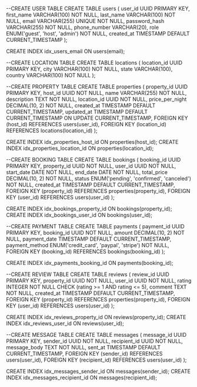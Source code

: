 --CREATE USER TABLE
CREATE TABLE users (
    user_id UUID PRIMARY KEY,
    first_name VARCHAR(100) NOT NULL,
    last_name VARCHAR(100) NOT NULL,
    email VARCHAR(255) UNIQUE NOT NULL,
    password_hash VARCHAR(255) NOT NULL,
    phone_number VARCHAR(20),
    role ENUM('guest', 'host', 'admin') NOT NULL,
    created_at TIMESTAMP DEFAULT CURRENT_TIMESTAMP
);

CREATE INDEX idx_users_email ON users(email);

--CREATE LOCATION TABLE
CREATE TABLE locations (
    location_id UUID PRIMARY KEY,
    city VARCHAR(100) NOT NULL,
    state VARCHAR(100),
    country VARCHAR(100) NOT NULL
);


--CREATE PROPERTY TABLE
CREATE TABLE properties (
    property_id UUID PRIMARY KEY,
    host_id UUID NOT NULL,
    name VARCHAR(255) NOT NULL,
    description TEXT NOT NULL,
    location_id UUID NOT NULL,
    price_per_night DECIMAL(10, 2) NOT NULL,
    created_at TIMESTAMP DEFAULT CURRENT_TIMESTAMP,
    updated_at TIMESTAMP DEFAULT CURRENT_TIMESTAMP ON UPDATE CURRENT_TIMESTAMP,
    FOREIGN KEY (host_id) REFERENCES users(user_id),
    FOREIGN KEY (location_id) REFERENCES locations(location_id)
);

CREATE INDEX idx_properties_host_id ON properties(host_id);
CREATE INDEX idx_properties_location_id ON properties(location_id);


--CREATE BOOKING TABLE
CREATE TABLE bookings (
    booking_id UUID PRIMARY KEY,
    property_id UUID NOT NULL,
    user_id UUID NOT NULL,
    start_date DATE NOT NULL,
    end_date DATE NOT NULL,
    total_price DECIMAL(10, 2) NOT NULL,
    status ENUM('pending', 'confirmed', 'canceled') NOT NULL,
    created_at TIMESTAMP DEFAULT CURRENT_TIMESTAMP,
    FOREIGN KEY (property_id) REFERENCES properties(property_id),
    FOREIGN KEY (user_id) REFERENCES users(user_id)
);

CREATE INDEX idx_bookings_property_id ON bookings(property_id);
CREATE INDEX idx_bookings_user_id ON bookings(user_id);

--CREATE PAYMENT TABLE
CREATE TABLE payments (
    payment_id UUID PRIMARY KEY,
    booking_id UUID NOT NULL,
    amount DECIMAL(10, 2) NOT NULL,
    payment_date TIMESTAMP DEFAULT CURRENT_TIMESTAMP,
    payment_method ENUM('credit_card', 'paypal', 'stripe') NOT NULL,
    FOREIGN KEY (booking_id) REFERENCES bookings(booking_id)
);

CREATE INDEX idx_payments_booking_id ON payments(booking_id);


--CREATE REVIEW TABLE
CREATE TABLE reviews (
    review_id UUID PRIMARY KEY,
    property_id UUID NOT NULL,
    user_id UUID NOT NULL,
    rating INTEGER NOT NULL CHECK (rating >= 1 AND rating <= 5),
    comment TEXT NOT NULL,
    created_at TIMESTAMP DEFAULT CURRENT_TIMESTAMP,
    FOREIGN KEY (property_id) REFERENCES properties(property_id),
    FOREIGN KEY (user_id) REFERENCES users(user_id)
);

CREATE INDEX idx_reviews_property_id ON reviews(property_id);
CREATE INDEX idx_reviews_user_id ON reviews(user_id);


--CREATE MESSAGE TABLE
CREATE TABLE messages (
    message_id UUID PRIMARY KEY,
    sender_id UUID NOT NULL,
    recipient_id UUID NOT NULL,
    message_body TEXT NOT NULL,
    sent_at TIMESTAMP DEFAULT CURRENT_TIMESTAMP,
    FOREIGN KEY (sender_id) REFERENCES users(user_id),
    FOREIGN KEY (recipient_id) REFERENCES users(user_id)
);

CREATE INDEX idx_messages_sender_id ON messages(sender_id);
CREATE INDEX idx_messages_recipient_id ON messages(recipient_id);
